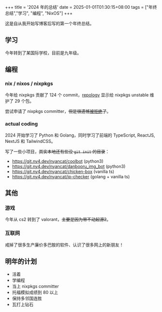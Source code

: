 +++
title = '2024 年的总结'
date = 2025-01-01T01:30:15+08:00
tags = ["年终总结","学习", "编程", "NixOS"]
+++

这是自从我开始写博客后写的第一个年终总结。

## 学习

今年转到了某国际学校，目前是九年级。

## 编程

### nix / nixos / nixpkgs

今年给 nixpkgs 贡献了 124 个 commit，[repology](https://web.archive.org/web/20241231173754/https://repology.org/maintainer/guanran928@outlook.com) 显示给 nixpkgs unstable 维护了 29 个包。

尝试申请了 nixpkgs committer，~~但是很遗憾[被拒绝](https://github.com/NixOS/nixpkgs/issues/321665#issuecomment-2387641510)了~~。

### actual coding

2024 开始学习了 Python 和 Golang，同时学习了前端的 TypeScript, ReactJS, NextJS 和 TailwindCSS。

写了一些小项目，~~其实本地还有些没 `git init` 的目录~~：

- https://git.ny4.dev/nyancat/coolbot (python3)
- https://git.ny4.dev/nyancat/danbooru_img_bot (python3)
- https://git.ny4.dev/nyancat/chicken-box (vanilla ts)
- https://git.ny4.dev/nyancat/ip-checker (golang + vanilla ts)

## 其他

### 游戏

今年从 cs2 转到了 valorant，~~主要是因为带不动起源2~~。

### 互联网

戒掉了很多生产廉价多巴胺的软件、认识了很多网上的新朋友！

## 明年的计划

- 活着
- 学编程
- 当上 nixpkgs committer
- 托福模拟成绩到 80 以上
- 保持多邻国连胜
- 瓦打上钻石
